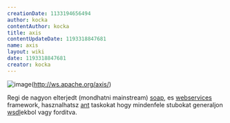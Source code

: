 ```yaml
---
creationDate: 1133194656494 
author: kocka 
contentAuthor: kocka 
title: axis 
contentUpdateDate: 1193318847681 
name: axis 
layout: wiki 
date: 1193318847681 
creator: kocka 
---
```

![image](http://ws.apache.org/axis/images/axis3.jpg)(http://ws.apache.org/axis/)

Regi  de nagyon elterjedt (mondhatni mainstream) [soap](SOAP.html), es [webservices](WebServices.html) framework, hasznalhatsz [ant](ant.html) taskokat hogy mindenfele stubokat generaljon [wsdl](WSDL.html)ekbol vagy forditva.



